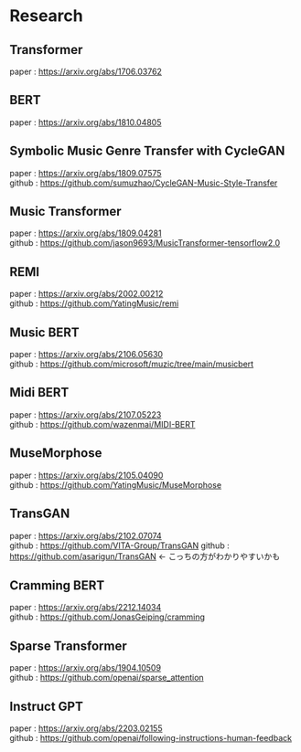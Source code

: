 # Research

## Transformer
paper : https://arxiv.org/abs/1706.03762

## BERT
paper : https://arxiv.org/abs/1810.04805

## Symbolic Music Genre Transfer with CycleGAN
paper : https://arxiv.org/abs/1809.07575  
github : https://github.com/sumuzhao/CycleGAN-Music-Style-Transfer

## Music Transformer
paper : https://arxiv.org/abs/1809.04281  
github : https://github.com/jason9693/MusicTransformer-tensorflow2.0

## REMI
paper : https://arxiv.org/abs/2002.00212  
github : https://github.com/YatingMusic/remi

## Music BERT
paper : https://arxiv.org/abs/2106.05630  
github : https://github.com/microsoft/muzic/tree/main/musicbert

## Midi BERT
paper : https://arxiv.org/abs/2107.05223  
github : https://github.com/wazenmai/MIDI-BERT

## MuseMorphose
paper : https://arxiv.org/abs/2105.04090  
github : https://github.com/YatingMusic/MuseMorphose

## TransGAN
paper : https://arxiv.org/abs/2102.07074  
github : https://github.com/VITA-Group/TransGAN
github : https://github.com/asarigun/TransGAN ← こっちの方がわかりやすいかも

## Cramming BERT
paper : https://arxiv.org/abs/2212.14034  
github : https://github.com/JonasGeiping/cramming

## Sparse Transformer
paper : https://arxiv.org/abs/1904.10509  
github : https://github.com/openai/sparse_attention

## Instruct GPT
paper : https://arxiv.org/abs/2203.02155  
github : https://github.com/openai/following-instructions-human-feedback


